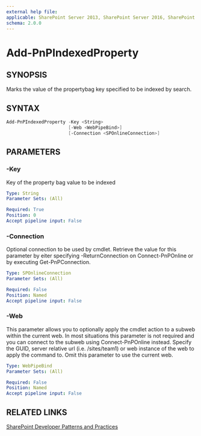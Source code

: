 ```yaml
---
external help file:
applicable: SharePoint Server 2013, SharePoint Server 2016, SharePoint Online
schema: 2.0.0
---
```

# Add-PnPIndexedProperty

## SYNOPSIS
Marks the value of the propertybag key specified to be indexed by search.

## SYNTAX 

```powershell
Add-PnPIndexedProperty -Key <String>
                       [-Web <WebPipeBind>]
                       [-Connection <SPOnlineConnection>]
```

## PARAMETERS

### -Key
Key of the property bag value to be indexed

```yaml
Type: String
Parameter Sets: (All)

Required: True
Position: 0
Accept pipeline input: False
```

### -Connection
Optional connection to be used by cmdlet. Retrieve the value for this parameter by eiter specifying -ReturnConnection on Connect-PnPOnline or by executing Get-PnPConnection.

```yaml
Type: SPOnlineConnection
Parameter Sets: (All)

Required: False
Position: Named
Accept pipeline input: False
```

### -Web
This parameter allows you to optionally apply the cmdlet action to a subweb within the current web. In most situations this parameter is not required and you can connect to the subweb using Connect-PnPOnline instead. Specify the GUID, server relative url (i.e. /sites/team1) or web instance of the web to apply the command to. Omit this parameter to use the current web.

```yaml
Type: WebPipeBind
Parameter Sets: (All)

Required: False
Position: Named
Accept pipeline input: False
```

## RELATED LINKS

[SharePoint Developer Patterns and Practices](http://aka.ms/sppnp)
